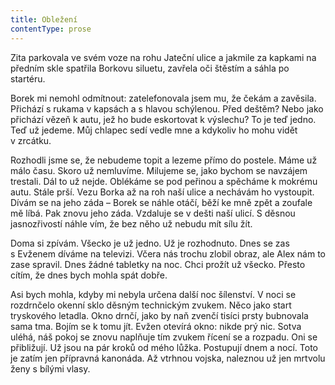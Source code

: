 ```yaml
---
title: Obležení
contentType: prose
---
```


<section>

Zita parkovala ve svém voze na rohu Jateční ulice a jakmile za kapkami na předním skle spatřila Borkovu siluetu, zavřela oči štěstím a sáhla po startéru.

Borek mi nemohl odmítnout: zatelefonovala jsem mu, že čekám a zavěsila. Přichází s rukama v kapsách a s hlavou schýlenou. Před deštěm? Nebo jako přichází vězeň k autu, jež ho bude eskortovat k výslechu? To je teď jedno. Teď už jedeme. Můj chlapec sedí vedle mne a kdykoliv ho mohu vidět v zrcátku.

Rozhodli jsme se, že nebudeme topit a lezeme přímo do postele. Máme už málo času. Skoro už nemluvíme. Milujeme se, jako bychom se navzájem trestali. Dál to už nejde. Oblékáme se pod peřinou a spěcháme k mokrému autu. Stále prší. Vezu Borka až na roh naší ulice a nechávám ho vystoupit. Dívám se na jeho záda – Borek se náhle otáčí, běží ke mně zpět a zoufale mě líbá. Pak znovu jeho záda. Vzdaluje se v dešti naší ulicí. S děsnou jasnozřivostí náhle vím, že bez něho už nebudu mít sílu žít.

Doma si zpívám. Všecko je už jedno. Už je rozhodnuto. Dnes se zas s Evženem díváme na televizi. Včera nás trochu zlobil obraz, ale Alex nám to zase spravil. Dnes žádné tabletky na noc. Chci prožít už všecko. Přesto cítím, že dnes bych mohla spát dobře.

Asi bych mohla, kdyby mi nebyla určena další noc šílenství. V noci se rozdrnčelo okenní sklo děsným technickým zvukem. Něco jako start tryskového letadla. Okno drnčí, jako by naň zvenčí tisíci prsty bubnovala sama tma. Bojím se k tomu jít. Evžen otevírá okno: nikde prý nic. Sotva uléhá, náš pokoj se znovu naplňuje tím zvukem řícení se a rozpadu. Oni se přibližují. Už jsou na pár kroků od mého lůžka. Postupují dnem a nocí. Toto je zatím jen přípravná kanonáda. Až vtrhnou vojska, naleznou už jen mrtvolu ženy s bílými vlasy.

</section>
